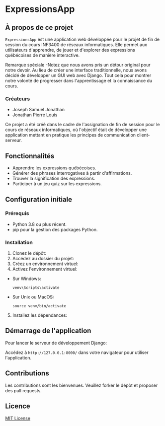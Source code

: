# ExpressionsApp

## À propos de ce projet

`ExpressionsApp` est une application web développée pour le projet de fin de session du cours INF3400 de réseaux informatiques. Elle permet aux utilisateurs d'apprendre, de jouer et d'explorer des expressions québécoises de manière interactive.


Remarque spéciale
-Notez que nous avons pris un détour original pour notre devoir. Au lieu de créer une interface traditionnelle, nous avons décidé de développer un GUI web avec Django. Tout cela pour montrer notre volonté de progresser dans l'apprentissage et la connaissance du cours.

### Créateurs

- Joseph Samuel Jonathan
- Jonathan Pierre Louis

Ce projet a été créé dans le cadre de l'assignation de fin de session pour le cours de réseaux informatiques, où l'objectif était de développer une application mettant en pratique les principes de communication client-serveur.



## Fonctionnalités
- Apprendre les expressions québécoises.
- Générer des phrases interrogatives à partir d'affirmations.
- Trouver la signification des expressions.
- Participer à un jeu quiz sur les expressions.

## Configuration initiale

### Prérequis
- Python 3.8 ou plus récent.
- pip pour la gestion des packages Python.

### Installation
1. Clonez le dépôt:
2. Accédez au dossier du projet:
3. Créez un environnement virtuel:
4. Activez l'environnement virtuel:
- Sur Windows:
  ```
  venv\Scripts\activate
  ```
- Sur Unix ou MacOS:
  ```
  source venv/bin/activate
  ```
5. Installez les dépendances:

## Démarrage de l'application
Pour lancer le serveur de développement Django:


Accédez à `http://127.0.0.1:8000/` dans votre navigateur pour utiliser l'application.

## Contributions
Les contributions sont les bienvenues. Veuillez forker le dépôt et proposer des pull requests.

## Licence
[MIT License](LICENSE.md)
